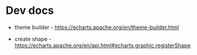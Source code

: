 # Dev docs 

- theme builder - https://echarts.apache.org/en/theme-builder.html

- create shape - https://echarts.apache.org/en/api.html#echarts.graphic.registerShape